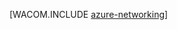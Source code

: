 <properties linkid="manage-fundamentals-networking" urlDisplayName="Networking" pageTitle="Networking (Windows) - Azure fundamentals" metaKeywords="Azure virtual network, Azure connect, Azure traffic manager" description="An introduction in Azure networking." metaCanonical="http://www.windowsazure.com/en-us/develop/net/fundamentals/networking/" services="virtual-machines,virtual-network" documentationCenter="" title="" authors="" solutions="" manager="" editor="" />




[WACOM.INCLUDE [azure-networking](../includes/azure-networking.md)]

